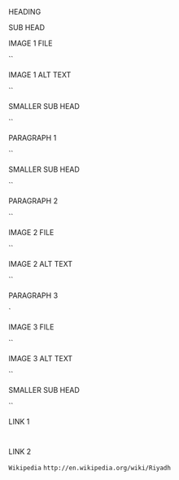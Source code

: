 HEADING



SUB HEAD



IMAGE 1 FILE

``

IMAGE 1 ALT TEXT

``

SMALLER SUB HEAD

``

PARAGRAPH 1

``

SMALLER SUB HEAD

``

PARAGRAPH 2

``

IMAGE 2 FILE

``

IMAGE 2 ALT TEXT

``

PARAGRAPH 3

`

IMAGE 3 FILE

``

IMAGE 3 ALT TEXT

``

SMALLER SUB HEAD

``

LINK 1

``
``

LINK 2

`Wikipedia`
`http://en.wikipedia.org/wiki/Riyadh`
